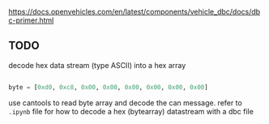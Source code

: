 https://docs.openvehicles.com/en/latest/components/vehicle_dbc/docs/dbc-primer.html

## TODO

decode hex data stream (type ASCII) into a hex array 

```python

byte = [0xd0, 0xc8, 0x00, 0x00, 0x00, 0x00, 0x00, 0x00]
```

use cantools to read byte array and decode the can message. refer to `.ipynb` file for how to decode a hex (bytearray) datastream with a dbc file
